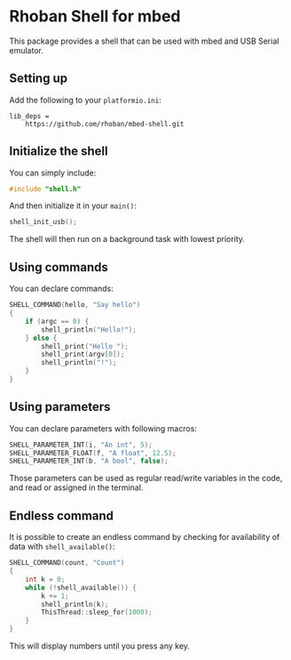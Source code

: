 # Rhoban Shell for mbed

This package provides a shell that can be used with mbed and USB Serial emulator.

## Setting up

Add the following to your `platformio.ini`:

```
lib_deps =
    https://github.com/rhoban/mbed-shell.git
```

## Initialize the shell

You can simply include:

```c
#include "shell.h"
```

And then initialize it in your `main()`:

```c
shell_init_usb();
```

The shell will then run on a background task with lowest priority.

## Using commands

You can declare commands:

```c
SHELL_COMMAND(hello, "Say hello")
{
    if (argc == 0) {
        shell_println("Hello!");
    } else {
        shell_print("Hello ");
        shell_print(argv[0]);
        shell_println("!");
    }
}
```

## Using parameters

You can declare parameters with following macros:

```c
SHELL_PARAMETER_INT(i, "An int", 5);
SHELL_PARAMETER_FLOAT(f, "A float", 12.5);
SHELL_PARAMETER_INT(b, "A bool", false);
```

Those parameters can be used as regular read/write variables in the code, and read or assigned in the terminal.

## Endless command

It is possible to create an endless command by checking for availability of data with `shell_available()`:

```c
SHELL_COMMAND(count, "Count")
{
    int k = 0;
    while (!shell_available()) {
        k += 1;
        shell_println(k);
        ThisThread::sleep_for(1000);
    }
}
```

This will display numbers until you press any key.